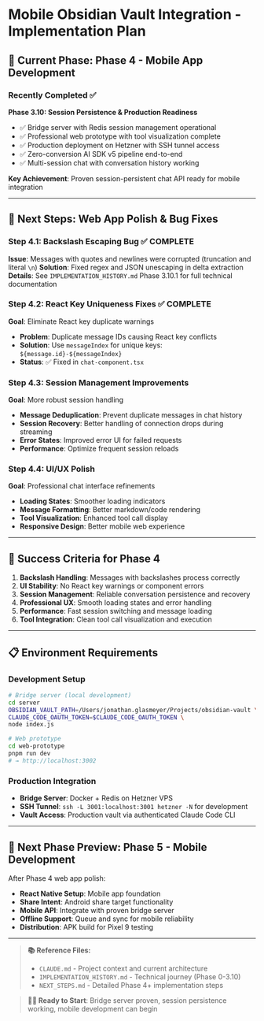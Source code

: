 # Mobile Obsidian Vault Integration - Implementation Plan

## 🎯 Current Phase: Phase 4 - Mobile App Development

### Recently Completed ✅

**Phase 3.10: Session Persistence & Production Readiness** 
- ✅ Bridge server with Redis session management operational
- ✅ Professional web prototype with tool visualization complete
- ✅ Production deployment on Hetzner with SSH tunnel access
- ✅ Zero-conversion AI SDK v5 pipeline end-to-end
- ✅ Multi-session chat with conversation history working

**Key Achievement**: Proven session-persistent chat API ready for mobile integration

---

## 🚀 Next Steps: Web App Polish & Bug Fixes

### Step 4.1: Backslash Escaping Bug ✅ **COMPLETE**
**Issue**: Messages with quotes and newlines were corrupted (truncation and literal `\n`)
**Solution**: Fixed regex and JSON unescaping in delta extraction
**Details**: See `IMPLEMENTATION_HISTORY.md` Phase 3.10.1 for full technical documentation

### Step 4.2: React Key Uniqueness Fixes ✅ **COMPLETE**
**Goal**: Eliminate React key duplicate warnings

- **Problem**: Duplicate message IDs causing React key conflicts
- **Solution**: Use `messageIndex` for unique keys: `${message.id}-${messageIndex}`
- **Status**: ✅ Fixed in `chat-component.tsx`

### Step 4.3: Session Management Improvements
**Goal**: More robust session handling

- **Message Deduplication**: Prevent duplicate messages in chat history
- **Session Recovery**: Better handling of connection drops during streaming
- **Error States**: Improved error UI for failed requests
- **Performance**: Optimize frequent session reloads

### Step 4.4: UI/UX Polish
**Goal**: Professional chat interface refinements

- **Loading States**: Smoother loading indicators
- **Message Formatting**: Better markdown/code rendering
- **Tool Visualization**: Enhanced tool call display
- **Responsive Design**: Better mobile web experience

---

## 🎯 Success Criteria for Phase 4

1. **Backslash Handling**: Messages with backslashes process correctly
2. **UI Stability**: No React key warnings or component errors
3. **Session Management**: Reliable conversation persistence and recovery
4. **Professional UX**: Smooth loading states and error handling
5. **Performance**: Fast session switching and message loading
6. **Tool Integration**: Clean tool call visualization and execution

---

## 📋 Environment Requirements

### Development Setup
```bash
# Bridge server (local development)
cd server
OBSIDIAN_VAULT_PATH=/Users/jonathan.glasmeyer/Projects/obsidian-vault \
CLAUDE_CODE_OAUTH_TOKEN=$CLAUDE_CODE_OAUTH_TOKEN \
node index.js

# Web prototype
cd web-prototype
pnpm run dev
# → http://localhost:3002
```

### Production Integration
- **Bridge Server**: Docker + Redis on Hetzner VPS
- **SSH Tunnel**: `ssh -L 3001:localhost:3001 hetzner -N` for development
- **Vault Access**: Production vault via authenticated Claude Code CLI

---

## 🔄 Next Phase Preview: Phase 5 - Mobile Development

After Phase 4 web app polish:
- **React Native Setup**: Mobile app foundation
- **Share Intent**: Android share target functionality  
- **Mobile API**: Integrate with proven bridge server
- **Offline Support**: Queue and sync for mobile reliability
- **Distribution**: APK build for Pixel 9 testing

---

> **📚 Reference Files:**
> - `CLAUDE.md` - Project context and current architecture
> - `IMPLEMENTATION_HISTORY.md` - Technical journey (Phase 0-3.10)  
> - `NEXT_STEPS.md` - Detailed Phase 4+ implementation steps

> **🏃‍♂️ Ready to Start**: Bridge server proven, session persistence working, mobile development can begin